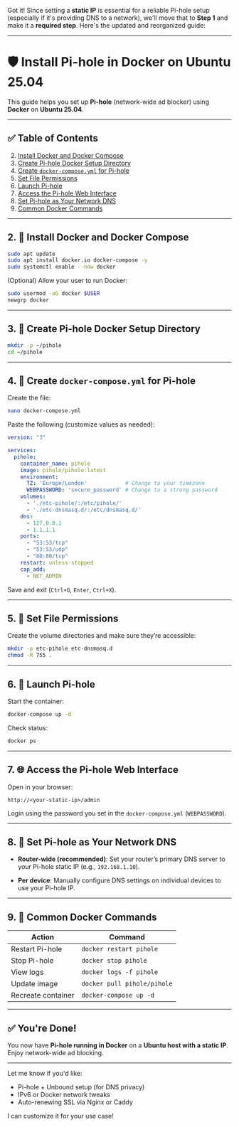 Got it! Since setting a **static IP** is essential for a reliable Pi-hole setup (especially if it's providing DNS to a network), we'll move that to **Step 1** and make it a **required step**. Here's the updated and reorganized guide:

---

# 🛡️ **Install Pi-hole in Docker on Ubuntu 25.04**

This guide helps you set up **Pi-hole** (network-wide ad blocker) using **Docker** on **Ubuntu 25.04**.

---

## ✅ Table of Contents

2. [Install Docker and Docker Compose](#2-install-docker-and-docker-compose)
3. [Create Pi-hole Docker Setup Directory](#3-create-pi-hole-docker-setup-directory)
4. [Create `docker-compose.yml` for Pi-hole](#4-create-docker-composeyml-for-pi-hole)
5. [Set File Permissions](#5-set-file-permissions)
6. [Launch Pi-hole](#6-launch-pi-hole)
7. [Access the Pi-hole Web Interface](#7-access-the-pi-hole-web-interface)
8. [Set Pi-hole as Your Network DNS](#8-set-pi-hole-as-your-network-dns)
9. [Common Docker Commands](#9-common-docker-commands)

---

## 2. 🐳 Install Docker and Docker Compose

```bash
sudo apt update
sudo apt install docker.io docker-compose -y
sudo systemctl enable --now docker
```

(Optional) Allow your user to run Docker:

```bash
sudo usermod -aG docker $USER
newgrp docker
```

---

## 3. 📁 Create Pi-hole Docker Setup Directory

```bash
mkdir -p ~/pihole
cd ~/pihole
```

---

## 4. 📝 Create `docker-compose.yml` for Pi-hole

Create the file:

```bash
nano docker-compose.yml
```

Paste the following (customize values as needed):

```yaml
version: "3"

services:
  pihole:
    container_name: pihole
    image: pihole/pihole:latest
    environment:
      TZ: 'Europe/London'            # Change to your timezone
      WEBPASSWORD: 'secure_password' # Change to a strong password
    volumes:
      - './etc-pihole/:/etc/pihole/'
      - './etc-dnsmasq.d/:/etc/dnsmasq.d/'
    dns:
      - 127.0.0.1
      - 1.1.1.1
    ports:
      - "53:53/tcp"
      - "53:53/udp"
      - "80:80/tcp"
    restart: unless-stopped
    cap_add:
      - NET_ADMIN
```

Save and exit (`Ctrl+O`, `Enter`, `Ctrl+X`).

---

## 5. 🔐 Set File Permissions

Create the volume directories and make sure they’re accessible:

```bash
mkdir -p etc-pihole etc-dnsmasq.d
chmod -R 755 .
```

---

## 6. 🚀 Launch Pi-hole

Start the container:

```bash
docker-compose up -d
```

Check status:

```bash
docker ps
```

---

## 7. 🌐 Access the Pi-hole Web Interface

Open in your browser:

```
http://<your-static-ip>/admin
```

Login using the password you set in the `docker-compose.yml` (`WEBPASSWORD`).

---

## 8. 📡 Set Pi-hole as Your Network DNS

* **Router-wide (recommended)**:
  Set your router’s primary DNS server to your Pi-hole static IP (e.g., `192.168.1.10`).

* **Per device**:
  Manually configure DNS settings on individual devices to use your Pi-hole IP.

---

## 9. 🔄 Common Docker Commands

| Action             | Command                     |
| ------------------ | --------------------------- |
| Restart Pi-hole    | `docker restart pihole`     |
| Stop Pi-hole       | `docker stop pihole`        |
| View logs          | `docker logs -f pihole`     |
| Update image       | `docker pull pihole/pihole` |
| Recreate container | `docker-compose up -d`      |

---

## ✅ You're Done!

You now have **Pi-hole running in Docker** on a **Ubuntu host with a static IP**. Enjoy network-wide ad blocking.

---

Let me know if you'd like:

* Pi-hole + Unbound setup (for DNS privacy)
* IPv6 or Docker network tweaks
* Auto-renewing SSL via Nginx or Caddy

I can customize it for your use case!
